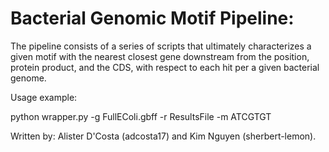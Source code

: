 # Bacterial Genomic Motif Pipeline:

The pipeline consists of a series of scripts that ultimately characterizes a given motif with the nearest closest gene downstream from the position, protein product, and the CDS, with respect to each hit per a given bacterial genome.

Usage example:

python wrapper.py -g FullEColi.gbff -r ResultsFile -m ATCGTGT

Written by: Alister D'Costa (adcosta17) and Kim Nguyen (sherbert-lemon).
